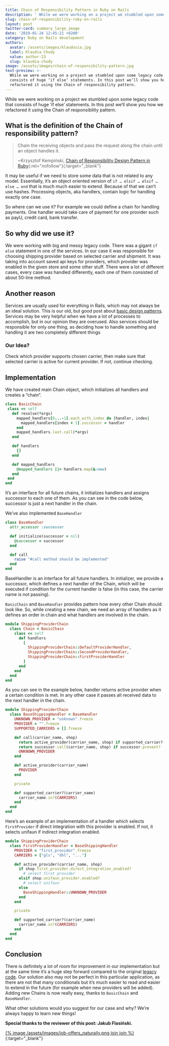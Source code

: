 ```yaml
---
title: Chain of Responsibility Pattern in Ruby on Rails
description: ' While we were working on a project we stumbled upon some legacy code that consists of huge ‘if else’ statements. In this post we’ll show you how we refactored it using the Chain of responsibility pattern. '
slug: chain-of-responsibility-ruby-on-rails
layout: post
twitter-card: summary_large_image
date: '2019-01-24 12:45:21 +0200'
category: Ruby on Rails development
authors:
  avatar: /assets/images/klaudusia.jpg
  label: Klaudia Chudy
  value: author-23
  slug: klaudia-chudy
image: /assets/images/chain-of-responsibility-pattern.jpg
text-preview: >-
  While we were working on a project we stumbled upon some legacy code that
  consists of huge ‘if else’ statements. In this post we’ll show you how we
  refactored it using the Chain of responsibility pattern.
---
```

While we were working on a project we stumbled upon some legacy code that consists of huge ‘if else’ statements. In this post we’ll show you how we refactored it using the Chain of responsibility pattern.

## What is the definition of the Chain of responsibility pattern?

>Chain the receiving objects and pass the request along the chain until an object handles it.
>
>~Krzysztof Kempiński, [Chain of Responsibility Design Pattern in Ruby](https://medium.com/kkempin/chain-of-responsibility-design-pattern-in-ruby-e0b756d4bb3b){:rel="nofollow"}{:target="_blank"}

It may be useful if we need to store some data that is not related to any model. Essentially, it’s an object oriented version of `if … elsif … elsif … else … end` that is much much easier to extend. Because of that we can’t use hashes. Processing objects, aka handlers, contain logic for handling exactly one case.

So where can we use it? For example we could define a chain for handling payments. One handler would take care of payment for one provider such as payU, credit card, bank transfer.


## So why did we use it?

We were working with big and messy legacy code. There was a gigant `if else` statement in one of the services. In our case it was responsible for choosing shipping provider based on selected carrier and shipment. It was taking into account saved api keys for providers, which provider was enabled in the given store and some other stuff. There were a lot of different cases, every case was handled differently, each one of them consisted of about 50-line method.


## Another reason

Services are usually used for everything in Rails, which may not always be an ideal solution. This is our old, but good post about [basic design patterns](https://naturaily.com/blog/ruby-on-rails-design-patterns). Services may be very helpful when we have a lot of processes to accomplish, but in our opinion they are overused. Also services should be responsible for only one thing, as deciding how to handle something and handling it are two completely different things


### Our Idea?
Check which provider supports chosen carrier, then make sure that selected carrier is active for current provider. If not, continue checking.

## Implementation
We have created main Chain object, which initializes all handlers and creates a “chain”.

```ruby
class BasicChain
 class << self
   def resolve(*args)
     mapped_handlers[0...-1].each_with_index do |handler, index|
       mapped_handlers[index + 1].successor = handler
     end
     mapped_handlers.last.call(*args)
   end

   def handlers
     []
   end

   def mapped_handlers
     @mapped_handlers ||= handlers.map(&:new)
   end
 end
end
```

It’s an interface for all future chains, it initializes handlers and assigns successor to each one of them. As you can see in the code below, successor is just a next handler in the chain.

We’ve also implemented `BaseHandler`

```ruby
class BaseHandler
  attr_accessor :successor

  def initialize(successor = nil)
    @successor = successor
  end

  def call
    raise "#call method should be implemented"
  end
end
```

BaseHandler is an interface for all future handlers. In initializer, we provide a successor, which defines a next handler of the Chain, which will be executed if condition for the current handler is false (in this case, the carrier name is not passing).

`BasicChain` and `BaseHandler` provides pattern how every other Chain should look like. So, while creating a new chain, we need an array of handlers as it defines an order in chain and what handlers are involved in the chain.

```ruby
module ShippingProviderChain
  class Chain < BasicChain
    class << self
      def handlers
        [
          ShippingProviderChain::DefaultProviderHandler,
          ShippingProviderChain::SecondProviderHandler,
          ShippingProviderChain::FirstProviderHandler
        ]
      end
    end
  end
end
```

As you can see in the example below, handler returns active provider when a certain condition is met. In any other case it passes all received data to the next handler in the chain.

```ruby
module ShippingProviderChain
  class BaseShippingHandler < BaseHandler
    UNKNOWN_PROVIDER = "unknown".freeze
    PROVIDER = "".freeze
    SUPPORTED_CARRIERS = [].freeze

    def call(carrier_name, shop)
      return active_provider(carrier_name, shop) if supported_carrier?(carrier_name)
      return successor.call(carrier_name, shop) if successor.present?
      UNKNOWN_PROVIDER
    end

    def active_provider(carrier_name)
      PROVIDER
    end

    private

    def supported_carrier?(carrier_name)
      carrier_name.in?(CARRIERS)
    end
  end
end
```

Here’s an example of an implementation of a handler which selects `FirstProvider` if direct integration with this provider is enabled. If not, it selects unifaun if indirect integration enabled.

```ruby
module ShippingProviderChain
  class FirstProviderHandler < BaseShippingHandler
    PROVIDER = "first_provider".freeze
    CARRIERS = ["gls", "dhl", "..."]

    def active_provider(carrier_name, shop)
      if shop.first_provider.direct_integration_enabled?
        # select first provider
      elsif shop.unifaun_provider.enabled?
        # select unifaun
      else
        BaseShippingHandler::UNKNOWN_PROVIDER
      end
    end

    private

    def supported_carrier?(carrier_name)
      carrier_name.in?(CARRIERS)
    end
  end
end
```

## Conclusion

There is definitely a lot of room for improvement in our implementation but at the same time it’s a huge step forward compared to the original [legacy code](https://naturaily.com/blog/legacy-code-refactoring). Our solution also may not be perfect in this particular application, as there are not that many conditionals but it’s much easier to read and easier to extend in the future (for example when new providers will be added). Adding new Chains is now really easy, thanks to `BasicChain` and `BaseHandler`.

What other solutions would you suggest for our case and why? We’re always happy to learn new things!

**Special thanks to the reviewer of this post: Jakub Flasiński.**

[{% image /assets/images/job-offers_naturaily.png join join %}](https://naturaily.com/careers){:target="_blank"}
